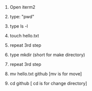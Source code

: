 1. Open iterm2

2. type: "pwd"

3. type ls -l 

4. touch hello.txt

5. repeat 3rd step

6. type mkdir (short for make directory)

7. repeat 3rd step

8. mv hello.txt github [mv is for move]

9. cd github [ cd is for change directory]